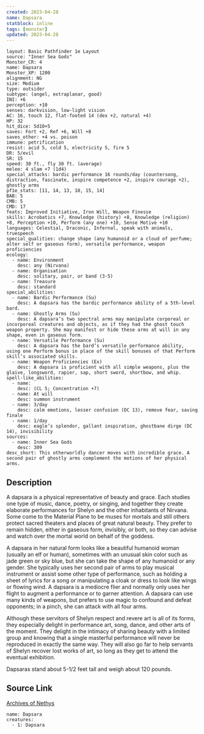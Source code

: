 ```yaml
---
created: 2023-04-28
name: Dapsara
statblock: inline
tags: [monster]
updated: 2023-04-28
---
```

```statblock
layout: Basic Pathfinder 1e Layout
source: "Inner Sea Gods"
Monster_CR: 4
name: Dapsara
Monster_XP: 1200
alignment: NG
size: Medium
type: outsider
subtype: (angel, extraplanar, good)
INI: +6
perception: +10
senses: darkvision, low-light vision
AC: 16, touch 12, flat-footed 14 (dex +2, natural +4)
HP: 32
hit_dice: 5d10+5
saves: Fort +2, Ref +6, Will +8
saves_other: +4 vs. poison
immune: petrification
resist: acid 5, cold 5, electricity 5, fire 5
DR: 5/evil
SR: 15
speed: 30 ft., fly 30 ft. (average)
melee: 4 slam +7 (1d4)
special_attacks: bardic performance 16 rounds/day (countersong, distraction, fascinate, inspire competence +2, inspire courage +2), ghostly arms
pf1e_stats: [11, 14, 13, 10, 15, 14]
BAB: 5
CMB: 5
CMD: 17
feats: Improved Initiative, Iron Will, Weapon Finesse
skills: Acrobatics +7, Knowledge (history) +8, Knowledge (religion) +8, Perception +10, Perform (any one) +10, Sense Motive +10
languages: Celestial, Draconic, Infernal, speak with animals, truespeech
special_qualities: change shape (any humanoid or a cloud of perfume; alter self or gaseous form), versatile performance, weapon proficiencies
ecology:
  - name: Environment
    desc: any (Nirvana)
  - name: Organisation
    desc: solitary, pair, or band (3-5)
  - name: Treasure
    desc: standard
special_abilities:
  - name: Bardic Performance (Su)
    desc: A dapsara has the bardic performance ability of a 5th-level bard.
  - name: Ghostly Arms (Su)
    desc: A dapsara’s two spectral arms may manipulate corporeal or incorporeal creatures and objects, as if they had the ghost touch weapon property. She may manifest or hide these arms at will in any shape, even in gaseous form.
  - name: Versatile Performance (Su)
    desc: A dapsara has the bard’s versatile performance ability, using one Perform bonus in place of the skill bonuses of that Perform skill’s associated skills.
  - name: Weapon Proficiencies (Ex)
    desc: A dapsara is proficient with all simple weapons, plus the glaive, longsword, rapier, sap, short sword, shortbow, and whip.
spell-like_abilities:
  - name:
    desc: (CL 5; Concentration +7)
  - name: At will
    desc: summon instrument
  - name: 3/day
    desc: calm emotions, lesser confusion (DC 13), remove fear, saving finale
  - name: 1/day
    desc: eagle’s splendor, gallant inspiration, ghostbane dirge (DC 14), invisibility
sources:
  - name: Inner Sea Gods
    desc: 309
desc_short: This otherworldly dancer moves with incredible grace. A second pair of ghostly arms complement the motions of her physical arms.
```
## Description
A dapsara is a physical representative of beauty and grace. Each studies one type of music, dance, poetry, or singing, and together they create elaborate performances for Shelyn and the other inhabitants of Nirvana. Some come to the Material Plane to be muses for mortals and still others protect sacred theaters and places of great natural beauty. They prefer to remain hidden, either in gaseous form, invisibly, or both, so they can advise and watch over the mortal world on behalf of the goddess.

A dapsara in her natural form looks like a beautiful humanoid woman (usually an elf or human), sometimes with an unusual skin color such as jade green or sky blue, but she can take the shape of any humanoid or any gender. She typically uses her second pair of arms to play musical instrument or assist some other type of performance, such as holding a sheet of lyrics for a song or manipulating a cloak or dress to look like wings or flowing wind. A dapsara is a mediocre flier and normally only uses her flight to augment a performance or to garner attention. A dapsara can use many kinds of weapons, but prefers to use magic to confound and defeat opponents; in a pinch, she can attack with all four arms.

Although these servitors of Shelyn respect and revere art is all of its forms, they especially delight in performance art, song, dance, and other arts of the moment. They delight in the intimacy of sharing beauty with a limited group and knowing that a single masterful performance will never be reproduced in exactly the same way. They will also go far to help servants of Shelyn recover lost works of art, so long as they get to attend the eventual exhibition.

Dapsaras stand about 5-1/2 feet tall and weigh about 120 pounds.
## Source Link
[Archives of Nethys](https://aonprd.com/MonsterDisplay.aspx?ItemName=Dapsara)
```encounter-table
name: Dapsara
creatures:
  - 1: Dapsara
```
